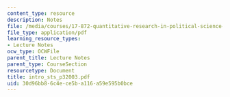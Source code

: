 ```yaml
---
content_type: resource
description: Notes
file: /media/courses/17-872-quantitative-research-in-political-science-and-public-policy-spring-2004/30d96bb86c4ece5ba116a59e595b0bce_intro_sts_p32003.pdf
file_type: application/pdf
learning_resource_types:
- Lecture Notes
ocw_type: OCWFile
parent_title: Lecture Notes
parent_type: CourseSection
resourcetype: Document
title: intro_sts_p32003.pdf
uid: 30d96bb8-6c4e-ce5b-a116-a59e595b0bce
---
```

